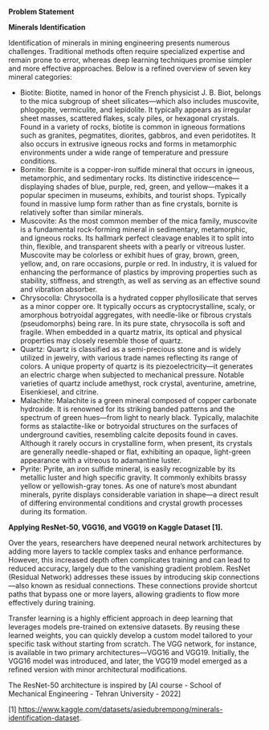 **Problem Statement**

**Minerals Identification**  

Identification of minerals in mining engineering presents numerous challenges. Traditional methods often require specialized expertise and remain prone to error, whereas deep learning techniques promise simpler and more effective approaches. Below is a refined overview of seven key mineral categories:

- Biotite: Biotite, named in honor of the French physicist J. B. Biot, belongs to the mica subgroup of sheet silicates—which also includes muscovite, phlogopite, vermiculite, and lepidolite. It typically appears as irregular sheet masses, scattered flakes, scaly piles, or hexagonal crystals. Found in a variety of rocks, biotite is common in igneous formations such as granites, pegmatites, diorites, gabbros, and even peridotites. It also occurs in extrusive igneous rocks and forms in metamorphic environments under a wide range of temperature and pressure conditions.
- Bornite: Bornite is a copper-iron sulfide mineral that occurs in igneous, metamorphic, and sedimentary rocks. Its distinctive iridescence—displaying shades of blue, purple, red, green, and yellow—makes it a popular specimen in museums, exhibits, and tourist shops. Typically found in massive lump form rather than as fine crystals, bornite is relatively softer than similar minerals.
- Muscovite: As the most common member of the mica family, muscovite is a fundamental rock-forming mineral in sedimentary, metamorphic, and igneous rocks. Its hallmark perfect cleavage enables it to split into thin, flexible, and transparent sheets with a pearly or vitreous luster. Muscovite may be colorless or exhibit hues of gray, brown, green, yellow, and, on rare occasions, purple or red. In industry, it is valued for enhancing the performance of plastics by improving properties such as stability, stiffness, and strength, as well as serving as an effective sound and vibration absorber.
- Chrysocolla: Chrysocolla is a hydrated copper phyllosilicate that serves as a minor copper ore. It typically occurs as cryptocrystalline, scaly, or amorphous botryoidal aggregates, with needle-like or fibrous crystals (pseudomorphs) being rare. In its pure state, chrysocolla is soft and fragile. When embedded in a quartz matrix, its optical and physical properties may closely resemble those of quartz.
- Quartz: Quartz is classified as a semi-precious stone and is widely utilized in jewelry, with various trade names reflecting its range of colors. A unique property of quartz is its piezoelectricity—it generates an electric charge when subjected to mechanical pressure. Notable varieties of quartz include amethyst, rock crystal, aventurine, ametrine, Eisenkiesel, and citrine.
- Malachite: Malachite is a green mineral composed of copper carbonate hydroxide. It is renowned for its striking banded patterns and the spectrum of green hues—from light to nearly black. Typically, malachite forms as stalactite-like or botryoidal structures on the surfaces of underground cavities, resembling calcite deposits found in caves. Although it rarely occurs in crystalline form, when present, its crystals are generally needle-shaped or flat, exhibiting an opaque, light-green appearance with a vitreous to adamantine luster.
- Pyrite: Pyrite, an iron sulfide mineral, is easily recognizable by its metallic luster and high specific gravity. It commonly exhibits brassy yellow or yellowish-gray tones. As one of nature’s most abundant minerals, pyrite displays considerable variation in shape—a direct result of differing environmental conditions and crystal growth processes during its formation.

**Applying ResNet-50, VGG16, and VGG19 on Kaggle Dataset [1].**

Over the years, researchers have deepened neural network architectures by adding more layers to tackle complex tasks and enhance performance. However, this increased depth often complicates training and can lead to reduced accuracy, largely due to the vanishing gradient problem. ResNet (Residual Network) addresses these issues by introducing skip connections—also known as residual connections. These connections provide shortcut paths that bypass one or more layers, allowing gradients to flow more effectively during training. 

Transfer learning is a highly efficient approach in deep learning that leverages models pre-trained on extensive datasets. By reusing these learned weights, you can quickly develop a custom model tailored to your specific task without starting from scratch. The VGG network, for instance, is available in two primary architectures—VGG16 and VGG19. Initially, the VGG16 model was introduced, and later, the VGG19 model emerged as a refined version with minor architectural modifications.

The ResNet-50 architecture is inspired by [AI course - School of Mechanical Engineering - Tehran University - 2022]

[1] https://www.kaggle.com/datasets/asiedubrempong/minerals-identification-dataset.
